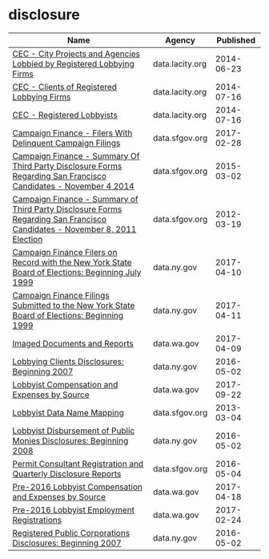 # disclosure

Name | Agency | Published
---- | ---- | ---------
[CEC - City Projects and Agencies Lobbied by Registered Lobbying Firms](../datasets/4xuf-944h.md) | data.lacity.org | 2014-06-23
[CEC - Clients of Registered Lobbying Firms](../datasets/9z5d-hgrh.md) | data.lacity.org | 2014-07-16
[CEC - Registered Lobbyists](../datasets/j4zm-9kqu.md) | data.lacity.org | 2014-07-16
[Campaign Finance - Filers With Delinquent Campaign Filings](../datasets/jb8g-e374.md) | data.sfgov.org | 2017-02-28
[Campaign Finance - Summary Of Third Party Disclosure Forms Regarding San Francisco Candidates - November 4 2014](../datasets/htai-xw5t.md) | data.sfgov.org | 2015-03-02
[Campaign Finance - Summary of Third Party Disclosure Forms Regarding San Francisco Candidates - November 8, 2011 Election](../datasets/6xiy-xib3.md) | data.sfgov.org | 2012-03-19
[Campaign Finance Filers on Record with the New York State Board of Elections: Beginning July 1999](../datasets/p9kb-7ijk.md) | data.ny.gov | 2017-04-10
[Campaign Finance Filings Submitted to the New York State Board of Elections: Beginning 1999](../datasets/55r5-jny4.md) | data.ny.gov | 2017-04-11
[Imaged Documents and Reports](../datasets/j78t-andi.md) | data.wa.gov | 2017-04-09
[Lobbying Clients Disclosures: Beginning 2007](../datasets/8bmh-tuz3.md) | data.ny.gov | 2016-05-02
[Lobbyist Compensation and Expenses by Source](../datasets/9nnw-c693.md) | data.wa.gov | 2017-09-22
[Lobbyist Data Name Mapping](../datasets/u89s-bsxm.md) | data.sfgov.org | 2013-03-04
[Lobbyist Disbursement of Public Monies Disclosures: Beginning 2008](../datasets/scx8-uayk.md) | data.ny.gov | 2016-05-02
[Permit Consultant Registration and Quarterly Disclosure Reports](../datasets/py46-sknn.md) | data.sfgov.org | 2016-05-04
[Pre-2016 Lobbyist Compensation and Expenses by Source](../datasets/3v2j-kqbi.md) | data.wa.gov | 2017-04-18
[Pre-2016 Lobbyist Employment Registrations](../datasets/x2x6-7bd8.md) | data.wa.gov | 2017-02-24
[Registered Public Corporations Disclosures: Beginning 2007](../datasets/kn2d-a3m3.md) | data.ny.gov | 2016-05-02

